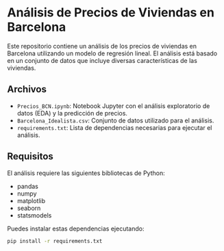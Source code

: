# Análisis de Precios de Viviendas en Barcelona

Este repositorio contiene un análisis de los precios de viviendas en Barcelona utilizando un modelo de regresión lineal. El análisis está basado en un conjunto de datos que incluye diversas características de las viviendas.

## Archivos

- `Precios_BCN.ipynb`: Notebook Jupyter con el análisis exploratorio de datos (EDA) y la predicción de precios.
- `Barcelona_Idealista.csv`: Conjunto de datos utilizado para el análisis.
- `requirements.txt`: Lista de dependencias necesarias para ejecutar el análisis.

## Requisitos

El análisis requiere las siguientes bibliotecas de Python:

- pandas
- numpy
- matplotlib
- seaborn
- statsmodels

Puedes instalar estas dependencias ejecutando:

```bash
pip install -r requirements.txt
